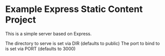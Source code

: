 # Example Express Static Content Project

This is a simple server based on Express.

The directory to serve is set via DIR (defaults to public)
The port to bind to is set via PORT (defaults to 3000)
